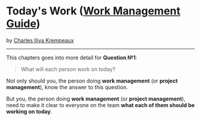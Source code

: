 # Today's Work ([Work Management Guide](../../README.md))

by [Charles Iliya Krempeaux](http://changelog.ca/)

---

This chapters goes into more detail for **Question №1**:

> What will each person work on today?

Not only should you, the person doing **work management** (or **project management**), know the answer to this question.

But you, the person doing **work management** (or **project management**), need to make it clear to everyone on the team **what each of them should be working on today**.

